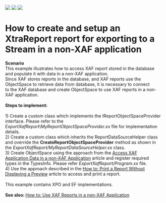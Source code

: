 <!-- default badges list -->
![](https://img.shields.io/endpoint?url=https://codecentral.devexpress.com/api/v1/VersionRange/128588873/15.2.4%2B)
[![](https://img.shields.io/badge/Open_in_DevExpress_Support_Center-FF7200?style=flat-square&logo=DevExpress&logoColor=white)](https://supportcenter.devexpress.com/ticket/details/T275059)
[![](https://img.shields.io/badge/📖_How_to_use_DevExpress_Examples-e9f6fc?style=flat-square)](https://docs.devexpress.com/GeneralInformation/403183)
<!-- default badges end -->
# How to create and setup an XtraReport report for exporting to a Stream in a non-XAF application


<p><strong>Scenario</strong><br />This example illustrates how to access XAF report stored in the database and populate it with data in a non-XAF application.<br />Since XAF stores reports in the database, and XAF reports use the ObjectSpace to retrieve data from database, it is necessary to connect to the XAF database and create ObjectSpace to use XAF reports in a non-XAF application.<br /><br /><strong>Steps to implement: </strong><br /><br />1) Create a custom class which implements the IReportObjectSpaceProvider interface. Please refer to the <em>ExportXafReport\MyReportObjectSpaceProvider.xx</em> file for implementation details.<br />2) Create a custom class which inherits the ReportDataSourceHelper class and override the <strong>CreateReportObjectSpaceProvider</strong> method as shown in the <em>ExportXafReport/MyReportDataSourceHelper.xx </em>class.<br />3) Create ObjectSpace using the approach from the <a href="https://documentation.devexpress.com/#eXpressAppFramework/CustomDocument113709">Access XAF Application Data in a non-XAF Application</a> article and register required types in the TypesInfo. Please refer <em>ExportXafReport/Program.xx</em> file.<br />4) Use the approach described in the <a href="https://documentation.devexpress.com/eXpressAppFramework/CustomDocument113601.aspx">How to: Print a Report Without Displaying a Preview</a> article to access and print a report.<br /><br />This example contains XPO and EF implementations.<br /><br /><strong>See also: </strong><a href="http://help.devexpress.com/#eXpressAppFramework/CustomDocument114515">How to: Use XAF Reports in a non-XAF Application</a></p>

<br/>


